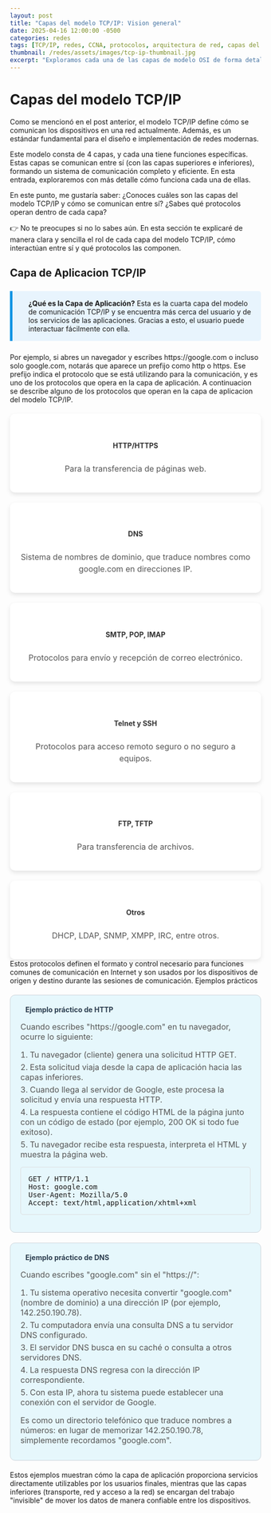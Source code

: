 ```yaml
---
layout: post
title: "Capas del modelo TCP/IP: Vision general"
date: 2025-04-16 12:00:00 -0500
categories: redes
tags: [TCP/IP, redes, CCNA, protocolos, arquitectura de red, capas del modelo TCP/IP]
thumbnail: /redes/assets/images/tcp-ip-thumbnail.jpg
excerpt: "Exploramos cada una de las capas de modelo OSI de forma detallada. Indispensable para estudiantes de CCNA."
---
```


# Capas del modelo TCP/IP

Como se mencionó en el post anterior, el modelo TCP/IP define cómo se comunican los dispositivos en una red actualmente. Además, es un estándar fundamental para el diseño e implementación de redes modernas.

Este modelo consta de 4 capas, y cada una tiene funciones específicas. Estas capas se comunican entre sí (con las capas superiores e inferiores), formando un sistema de comunicación completo y eficiente. En esta entrada, exploraremos con más detalle cómo funciona cada una de ellas.

En este punto, me gustaría saber:
¿Conoces cuáles son las capas del modelo TCP/IP y cómo se comunican entre sí?
¿Sabes qué protocolos operan dentro de cada capa?

👉 No te preocupes si no lo sabes aún.
En esta sección te explicaré de manera clara y sencilla el rol de cada capa del modelo TCP/IP, cómo interactúan entre sí y qué protocolos las componen.

## Capa de Aplicacion TCP/IP

<div class="info-box">
  <div class="info-icon"><i class="fas fa-info-circle"></i></div>
  <div class="info-content">
    <strong>¿Qué es la Capa de Aplicación?</strong> Esta es la cuarta capa del modelo de comunicación TCP/IP y se encuentra más cerca del usuario y de los servicios de las aplicaciones. Gracias a esto, el usuario puede interactuar fácilmente con ella.
  </div>
</div>
Por ejemplo, si abres un navegador y escribes https://google.com o incluso solo google.com, notarás que aparece un prefijo como http o https. Ese prefijo indica el protocolo que se está utilizando para la comunicación, y es uno de los protocolos que opera en la capa de aplicación. A continuacion se describe alguno de los protocolos que operan en la capa de aplicacion del modelo TCP/IP.
<div class="protocols-grid">
  <div class="protocol-card">
    <i class="fas fa-globe"></i>
    <h4>HTTP/HTTPS</h4>
    <p>Para la transferencia de páginas web.</p>
  </div>
  <div class="protocol-card">
    <i class="fas fa-server"></i>
    <h4>DNS</h4>
    <p>Sistema de nombres de dominio, que traduce nombres como google.com en direcciones IP.</p>
  </div>
  <div class="protocol-card">
    <i class="fas fa-envelope"></i>
    <h4>SMTP, POP, IMAP</h4>
    <p>Protocolos para envío y recepción de correo electrónico.</p>
  </div>
  <div class="protocol-card">
    <i class="fas fa-terminal"></i>
    <h4>Telnet y SSH</h4>
    <p>Protocolos para acceso remoto seguro o no seguro a equipos.</p>
  </div>
  <div class="protocol-card">
    <i class="fas fa-file-download"></i>
    <h4>FTP, TFTP</h4>
    <p>Para transferencia de archivos.</p>
  </div>
  <div class="protocol-card">
    <i class="fas fa-network-wired"></i>
    <h4>Otros</h4>
    <p>DHCP, LDAP, SNMP, XMPP, IRC, entre otros.</p>
  </div>
</div>
Estos protocolos definen el formato y control necesario para funciones comunes de comunicación en Internet y son usados por los dispositivos de origen y destino durante las sesiones de comunicación.
Ejemplos prácticos
<div class="example-box">
  <div class="example-header">
    <i class="fas fa-laptop-code"></i>
    <h4>Ejemplo práctico de HTTP</h4>
  </div>
  <div class="example-content">
    <p>Cuando escribes "https://google.com" en tu navegador, ocurre lo siguiente:</p>
    <ol class="example-steps">
      <li>Tu navegador (cliente) genera una solicitud HTTP GET.</li>
      <li>Esta solicitud viaja desde la capa de aplicación hacia las capas inferiores.</li>
      <li>Cuando llega al servidor de Google, este procesa la solicitud y envía una respuesta HTTP.</li>
      <li>La respuesta contiene el código HTML de la página junto con un código de estado (por ejemplo, 200 OK si todo fue exitoso).</li>
      <li>Tu navegador recibe esta respuesta, interpreta el HTML y muestra la página web.</li>
    </ol>
    <div class="code-snippet">
      <pre>GET / HTTP/1.1
Host: google.com
User-Agent: Mozilla/5.0
Accept: text/html,application/xhtml+xml</pre>
    </div>
  </div>
</div>
<div class="example-box">
  <div class="example-header">
    <i class="fas fa-server"></i>
    <h4>Ejemplo práctico de DNS</h4>
  </div>
  <div class="example-content">
    <p>Cuando escribes "google.com" sin el "https://":</p>
    <ol class="example-steps">
      <li>Tu sistema operativo necesita convertir "google.com" (nombre de dominio) a una dirección IP (por ejemplo, 142.250.190.78).</li>
      <li>Tu computadora envía una consulta DNS a tu servidor DNS configurado.</li>
      <li>El servidor DNS busca en su caché o consulta a otros servidores DNS.</li>
      <li>La respuesta DNS regresa con la dirección IP correspondiente.</li>
      <li>Con esta IP, ahora tu sistema puede establecer una conexión con el servidor de Google.</li>
    </ol>
    <p>Es como un directorio telefónico que traduce nombres a números: en lugar de memorizar 142.250.190.78, simplemente recordamos "google.com".</p>
  </div>
</div>
Estos ejemplos muestran cómo la capa de aplicación proporciona servicios directamente utilizables por los usuarios finales, mientras que las capas inferiores (transporte, red y acceso a la red) se encargan del trabajo "invisible" de mover los datos de manera confiable entre los dispositivos.




<style>
/* Estilos para el artículo del modelo OSI */
.post-content {
  font-family: 'Roboto', sans-serif;
  line-height: 1.6;
  color: #333;
}

.post-content h2 {
  margin-top: 2rem;
  margin-bottom: 1rem;
  color: #0693e3;
  border-bottom: 2px solid #eaeaea;
  padding-bottom: 0.5rem;
}

.post-content h3 {
  margin-top: 1.5rem;
  color: #0693e3;
}

/* Caja de información */
.info-box {
  background-color: #e8f4fd;
  border-left: 5px solid #0693e3;
  padding: 1rem;
  margin: 1.5rem 0;
  border-radius: 0 5px 5px 0;
  display: flex;
  align-items: flex-start;
}

.info-icon {
  font-size: 1.5rem;
  color: #0693e3;
  margin-right: 1rem;
}

/* Contenedor del modelo OSI */
.osi-model-container {
  display: flex;
  flex-direction: column;
  gap: 5px;
  margin: 2rem 0;
}

.osi-layer {
  display: flex;
  border-radius: 5px;
  overflow: hidden;
  box-shadow: 0 2px 4px rgba(0,0,0,0.1);
}

.layer-number {
  display: flex;
  align-items: center;
  justify-content: center;
  width: 3rem;
  font-size: 1.5rem;
  font-weight: bold;
  color: white;
  background-color: rgba(0,0,0,0.2);
}

.layer-content {
  padding: 1rem;
  flex-grow: 1;
  color: #333;
}

.layer-content h3 {
  margin: 0 0 0.5rem 0;
  color: #333;
}

.layer-content p {
  margin: 0 0 0.5rem 0;
}

.layer-examples {
  font-size: 0.9rem;
  font-style: italic;
}

/* Beneficios grid */
.benefits-grid {
  display: grid;
  grid-template-columns: repeat(auto-fill, minmax(230px, 1fr));
  gap: 1.5rem;
  margin: 2rem 0;
}

.benefit-card {
  background-color: #f5f9ff;
  padding: 1.5rem;
  border-radius: 8px;
  box-shadow: 0 2px 4px rgba(0,0,0,0.05);
  transition: transform 0.3s ease;
}

.benefit-card:hover {
  transform: translateY(-5px);
}

.benefit-icon {
  font-size: 1.8rem;
  color: #0693e3;
  margin-bottom: 1rem;
}

.benefit-card h4 {
  color: #0693e3;
  margin: 0 0 0.5rem 0;
}

.benefit-card p {
  margin: 0;
  font-size: 0.95rem;
}

/* Diagrama de encapsulamiento */
.encapsulation-diagram {
  display: flex;
  flex-direction: column;
  gap: 0.5rem;
  margin: 2rem 0;
  max-width: 600px;
}

.encap-step {
  display: flex;
  align-items: center;
  background-color: #f5f9ff;
  padding: 1rem;
  border-radius: 8px;
  box-shadow: 0 2px 4px rgba(0,0,0,0.05);
}

.encap-icon {
  font-size: 1.5rem;
  color: #0693e3;
  margin-right: 1rem;
  min-width: 2rem;
  text-align: center;
}

.encap-content {
  flex-grow: 1;
}

.encap-content h4 {
  margin: 0 0 0.25rem 0;
  color: #0693e3;
}

.encap-content p {
  margin: 0;
  font-size: 0.9rem;
}

.encap-arrow {
  text-align: center;
  color: #0693e3;
  font-size: 1.2rem;
}

/* Tabla de comparación */
.comparison-table {
  margin: 2rem 0;
  overflow-x: auto;
}

.comparison-table table {
  width: 100%;
  border-collapse: collapse;
}

.comparison-table th, .comparison-table td {
  border: 1px solid #ddd;
  padding: 0.75rem;
  text-align: center;
}

.comparison-table th {
  background-color: #0693e3;
  color: white;
}

.comparison-table tr:nth-child(even) {
  background-color: #f2f2f2;
}

/* Call to action */
.cta-container {
  background-color: #f5f9ff;
  border: 1px solid #e1e8ed;
  border-radius: 8px;
  padding: 1.5rem;
  margin-top: 2rem;
}

.cta-container h4 {
  color: #0693e3;
  margin-top: 0;
}

.cta-container ul {
  margin-bottom: 0;
}

.cta-container a {
  color: #0693e3;
  text-decoration: none;
}

.cta-container a:hover {
  text-decoration: underline;
}

/* Responsive */
@media (max-width: 768px) {
  .benefits-grid {
    grid-template-columns: 1fr;
  }
  
  .osi-layer {
    flex-direction: column;
  }
  
  .layer-number {
    width: 100%;
    padding: 0.5rem 0;
  }
}

.protocols-grid {
  display: grid;
  grid-template-columns: repeat(auto-fill, minmax(250px, 1fr)); /* Ajusta el ancho mínimo según sea necesario */
  gap: 20px;
  margin-top: 20px;
}

.protocol-card {
  background-color: #ffffff;
  padding: 20px;
  border-radius: 10px;
  box-shadow: 0 4px 8px rgba(0, 0, 0, 0.1);
  transition: transform 0.3s ease, box-shadow 0.3s ease;
  display: flex; /* Añadido para centrar el contenido verticalmente */
  flex-direction: column;
  align-items: center; /* Centra los elementos horizontalmente */
  text-align: center; /* Centra el texto dentro de la tarjeta */
}

.protocol-card:hover {
  transform: translateY(-5px);
  box-shadow: 0 6px 12px rgba(0, 0, 0, 0.2);
}

.protocol-card i {
  font-size: 40px; /* Aumenta el tamaño del icono */
  margin-bottom: 15px;
  color: #007bff; /* Un color que resalte, como el azul de Bootstrap */
}

.protocol-card h4 {
  margin-bottom: 10px;
  color: #333; /* Color de texto más oscuro para el encabezado */
}

.protocol-card p {
  font-size: 1rem;
  color: #555; /* Color de texto un poco más suave */
  line-height: 1.5; /* Mejora la legibilidad del texto */
}

.example-box {
  background-color: #e6f7fc;
  padding: 20px;
  margin: 20px 0;
  border-radius: 10px;
  border: 1px solid #ced4da;
}

.example-header {
  display: flex;
  align-items: center;
  margin-bottom: 15px;
}

.example-header i {
  font-size: 24px;
  margin-right: 10px;
  color: #28a745; /* Un color llamativo para el icono del ejemplo */
}

.example-header h4 {
  margin: 0;
  color: #2c3e50; /* Color de texto más oscuro para el título del ejemplo */
}

.example-content p {
  margin-bottom: 10px;
  font-size: 1rem;
  color: #555;
}

.example-steps {
  list-style-position: inside;
  padding-left: 0;
  margin-bottom: 15px;
  font-size: 1rem;
  color: #555;
}

.example-steps li {
  margin-bottom: 5px;
}

.code-snippet {
  color: #ffffff
  background-color: #000000;
  padding: 15px;
  border-radius: 5px;
  margin-bottom: 15px;
  overflow-x: auto;
  font-family: monospace;
  font-size: 0.9rem;
  border: 1px solid #ddd;
}

.code-snippet pre {
  margin: 0;
  white-space: pre-wrap;
}

/* Estilos adicionales para mejorar la apariencia general */
.post-content {
  font-family: 'Arial', sans-serif; /* Cambia la fuente para una mejor lectura */
  line-height: 1.7; /* Aumenta el interlineado para más espacio entre líneas */
  color: #34495e; /* Color de texto más agradable */
}

.post-content h2 {
  margin-top: 30px;
  margin-bottom: 20px;
  color: #2c3e50; /* Título más oscuro */
  border-bottom: 2px solid #bdc3c7; /* Línea divisoria más clara */
  padding-bottom: 10px;
  font-size: 2rem; /* Aumenta el tamaño del título */
}

.post-content h3 {
  margin-top: 25px;
  color: #3498db; /* Azul más vivo para los subtítulos */
  font-size: 1.5rem; /* Aumenta el tamaño del subtítulo */
}

.post-content p {
  font-size: 1.1rem; /* Aumenta el tamaño de la fuente del párrafo */
  color: #555;
}

/* Ajustes para pantallas más pequeñas */
@media (max-width: 768px) {
  .protocols-grid {
    grid-template-columns: 1fr; /* Volver a una sola columna en pantallas pequeñas */
  }
  
  .protocol-card {
    padding: 15px; /* Reduce el padding en pantallas pequeñas */
  }
  
  .protocol-card i {
    font-size: 32px; /* Reduce el tamaño del icono en pantallas pequeñas */
  }
  
  .example-header i {
    font-size: 20px; /* Reduce el tamaño del icono del ejemplo en pantallas pequeñas */
  }
}
</style>